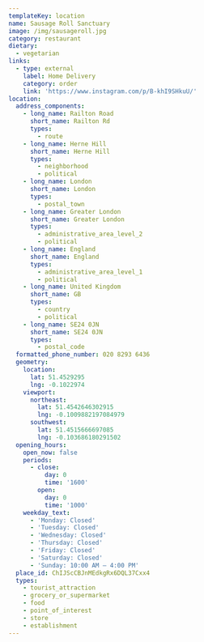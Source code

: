 ```yaml
---
templateKey: location
name: Sausage Roll Sanctuary
image: /img/sausageroll.jpg
category: restaurant
dietary:
  - vegetarian
links:
  - type: external
    label: Home Delivery
    category: order
    link: 'https://www.instagram.com/p/B-khI9SHkuU/'
location:
  address_components:
    - long_name: Railton Road
      short_name: Railton Rd
      types:
        - route
    - long_name: Herne Hill
      short_name: Herne Hill
      types:
        - neighborhood
        - political
    - long_name: London
      short_name: London
      types:
        - postal_town
    - long_name: Greater London
      short_name: Greater London
      types:
        - administrative_area_level_2
        - political
    - long_name: England
      short_name: England
      types:
        - administrative_area_level_1
        - political
    - long_name: United Kingdom
      short_name: GB
      types:
        - country
        - political
    - long_name: SE24 0JN
      short_name: SE24 0JN
      types:
        - postal_code
  formatted_phone_number: 020 8293 6436
  geometry:
    location:
      lat: 51.4529295
      lng: -0.1022974
    viewport:
      northeast:
        lat: 51.4542646302915
        lng: -0.1009882197084979
      southwest:
        lat: 51.4515666697085
        lng: -0.103686180291502
  opening_hours:
    open_now: false
    periods:
      - close:
          day: 0
          time: '1600'
        open:
          day: 0
          time: '1000'
    weekday_text:
      - 'Monday: Closed'
      - 'Tuesday: Closed'
      - 'Wednesday: Closed'
      - 'Thursday: Closed'
      - 'Friday: Closed'
      - 'Saturday: Closed'
      - 'Sunday: 10:00 AM – 4:00 PM'
  place_id: ChIJScCBJnMEdkgRx6DQL37Cxx4
  types:
    - tourist_attraction
    - grocery_or_supermarket
    - food
    - point_of_interest
    - store
    - establishment
---
```

